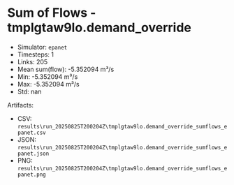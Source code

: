 # Sum of Flows - tmplgtaw9lo.demand_override

- Simulator: `epanet`
- Timesteps: 1
- Links: 205
- Mean sum(flow): -5.352094 m³/s
- Min: -5.352094 m³/s
- Max: -5.352094 m³/s
- Std: nan

Artifacts:
- CSV: `results\run_20250825T200204Z\tmplgtaw9lo.demand_override_sumflows_epanet.csv`
- JSON: `results\run_20250825T200204Z\tmplgtaw9lo.demand_override_sumflows_epanet.json`
- PNG: `results\run_20250825T200204Z\tmplgtaw9lo.demand_override_sumflows_epanet.png`